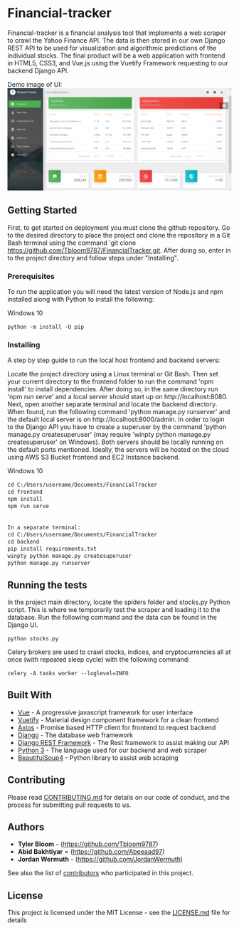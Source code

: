 # Financial-tracker
Financial-tracker is a financial analysis tool that implements a web scraper to crawl the Yahoo Finance API. The data is then stored in our own Django REST API to be used for visualization and algorithmic predictions of the individual stocks. The final product will be a web application with frontend in HTML5, CSS3, and Vue.js using the Vuetify Framework requesting to our backend Django API.

Demo image of UI:
![financial-tracker-ui](https://github.com/Tbloom9787/financial-tracker/blob/master/demo/financial-tracker-ui-dashboard.PNG)

## Getting Started

First, to get started on deployment you must clone the github repository. Go to the desired directory to place the project and clone the repository in a Git Bash terminal using the command 'git clone https://github.com/Tbloom9787/FinancialTracker.git. After doing so, enter in to the project directory and follow steps under "Installing".

### Prerequisites

To run the application you will need the latest version of Node.js and npm installed along with Python to install the following:

Windows 10 
```
python -m install -U pip
```

### Installing

A step by step guide to run the local host frontend and backend servers:

Locate the project directory using a Linux terminal or Git Bash. Then set your current directory to the frontend folder to run the command 'npm install' to install dependencies. After doing so, in the same directory run 'npm run serve' and a local server should start up on http://localhost:8080. Next, open another separate terminal and locate the backend directory. When found, run the following command 'python manage.py runserver' and the default local server is on http://localhost:8000/admin. In order to login to the Django API you have to create a superuser by the command 'python manage.py createsuperuser' (may require 'winpty python manage.py createsuperuser' on Windows). Both servers should be locally running on the default ports mentioned. Ideally, the servers will be hosted on the cloud using AWS S3 Bucket frontend and EC2 Instance backend.

Windows 10
```
cd C:/Users/username/Documents/FinancialTracker
cd frontend
npm install
npm run serve


In a separate terminal:
cd C:/Users/username/Documents/FinancialTracker
cd backend
pip install requirements.txt
winpty python manage.py createsuperuser
python manage.py runserver
```

## Running the tests

In the project main directory, locate the spiders folder and stocks.py Python script. This is where we temporarily test the scraper and loading it to the database. Run the following command and the data can be found in the Django UI. 

```
python stocks.py
```

Celery brokers are used to crawl stocks, indices, and cryptocurrencies all at once (with repeated sleep cycle) with the following command:
```
celery -A tasks worker --loglevel=INFO
```

## Built With

* [Vue](https://vuejs.org/v2/guide/) - A progressive javascript framework for user interface
* [Vuetify](https://vuetifyjs.com/en/getting-started/quick-start/) - Material design component framework for a clean frontend
* [Axios](https://vuejs.org/v2/cookbook/using-axios-to-consume-apis/) - Promise based HTTP client for frontend to request backend
* [Django](https://docs.djangoproject.com/en/3.0/) - The database web framework
* [Django REST Framework](https://www.django-rest-framework.org/) - The Rest framework to assist making our API
* [Python 3](https://docs.python.org/3/) - The language used for our backend and web scraper
* [BeautifulSoup4](https://www.crummy.com/software/BeautifulSoup/bs4/doc/) - Python library to assist web scraping


## Contributing

Please read [CONTRIBUTING.md](https://gist.github.com/PurpleBooth/b24679402957c63ec426) for details on our code of conduct, and the process for submitting pull requests to us.
 

## Authors

* **Tyler Bloom** - (https://github.com/Tbloom9787)
* **Abid Bakhtiyar** = (https://github.com/Abeeaad97)
* **Jordan Wermuth** - (https://github.com/JordanWermuth)

See also the list of [contributors](https://github.com/your/project/contributors) who participated in this project.

## License

This project is licensed under the MIT License - see the [LICENSE.md](LICENSE.md) file for details
